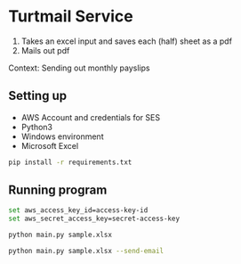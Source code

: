 # Turtmail Service

1. Takes an excel input and saves each (half) sheet as a pdf
2. Mails out pdf

Context: Sending out monthly payslips

## Setting up
- AWS Account and credentials for SES
- Python3 
- Windows environment
- Microsoft Excel

```bash
pip install -r requirements.txt
```

## Running program
```bash
set aws_access_key_id=access-key-id
set aws_secret_access_key=secret-access-key

python main.py sample.xlsx

python main.py sample.xlsx --send-email
```